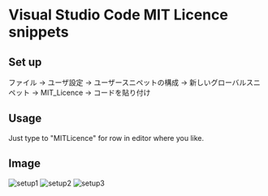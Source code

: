 # Visual Studio Code MIT Licence snippets

## Set up
ファイル -> ユーザ設定 -> ユーザースニペットの構成 
-> 新しいグローバルスニペット -> MIT_Licence -> コードを貼り付け

## Usage
Just type to "MITLicence" for row in editor where you like.

## Image
![setup1](https://github.com/s7fy/MIT-Licence-snipett-for-VScode/assets/141638237/290e7450-d21d-4165-a054-613f09d61eb2)
![setup2](https://github.com/s7fy/MIT-Licence-snipett-for-VScode/assets/141638237/e83e45d8-3e2b-485d-b0b0-60be44a2da78)
![setup3](https://github.com/s7fy/MIT-Licence-snipett-for-VScode/assets/141638237/4e3c4202-4c29-42f1-bcb9-2b0ed9bbc086)
